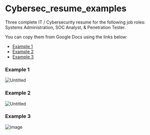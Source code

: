 # Cybersec_resume_examples
Three complete IT / Cybersecurity resume for the following job roles: Systems Administration, SOC Analyst, &amp; Penetration Tester.

You can copy them from Google Docs using the links below:
* [Example 1](https://docs.google.com/document/d/13qCetlrMUYGsPrODYLtEATtjfH37H4yN_LM6l1GbeYo/edit?usp=sharing)
* [Example 2](https://docs.google.com/document/d/14eXB690y8zw6QD_RXbkeXuNjS1IhwcqkCyY0bH1MWHs/edit?usp=sharing)
* [Example 3](https://docs.google.com/document/d/1sBM2sgOM4ZHq5hI5jiFRUbW3zQQDPgzSzT3ICS9NOHI/edit?usp=sharing)
### Example 1
![Untitled](https://github.com/HiroNewf/Cybersec_resume_examples/assets/64501695/bb0182c2-b6e1-4614-a19b-64486b0092dd)
### Example 2
![Untitled](https://github.com/HiroNewf/Cybersec_resume_examples/assets/64501695/e8566033-9844-43da-bf9d-4c85431a7033)
### Example 3
![image](https://github.com/HiroNewf/Cybersec_resume_examples/assets/64501695/2e0b72c5-fbfb-4ee5-84bd-6596e0b99eff)


